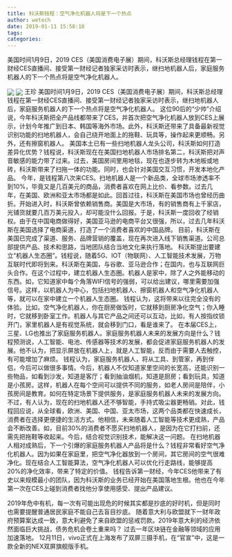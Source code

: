 ```yaml
---
title: 科沃斯钱程：空气净化机器人将是下一个热点
author: wetech
date: 2019-01-11 15:58:18
tags: 
categories: 
---
```

美国时间1月9日，2019 CES（美国消费电子展）期间，科沃斯总经理钱程在第一财经CES直播间、接受第一财经记者独家采访时表示，继扫地机器人后，家庭服务机器人的下一个热点将是空气净化机器人。
<!-- more -->
<img align="center" border="0" src="https://imgcdn.yicai.com/uppics/images/2019/01/69ee4a1fb3218422baaad59efc58c0fe.jpg" />
<img align="center" border="0" src="https://imgcdn.yicai.com/uppics/images/2019/01/78046081b5c0a9a1df03fe4456c28c3b.jpg" />
王珍
美国时间1月9日，2019 CES（美国消费电子展）期间，科沃斯总经理钱程在第一财经CES直播间、接受第一财经记者独家采访时表示，继扫地机器人后，家庭服务机器人的下一个热点将是空气净化机器人。
这位90后的“少帅”介绍说，今年科沃斯把全产品线都带来了CES，并首次把空气净化机器人放到CES上展示，计划今年推广到日本、韩国等海外市场。此外，科沃斯还带来了具备最新视觉识别功能的扫地机器人，会自己绕开地面上的拖鞋、玩具等，操作起来更顺畅。另外，还有擦窗机器人。
美国本土已有一些扫地机器人龙头公司，科沃斯如何打造差异化优势？钱程说，科沃斯现在在美国扫地机器人市场排名第二，科沃斯把对声音敏感的能力带了过来。过去，美国房间里用地毯，现在也逐步转为木地板或地砖，科沃斯带来了扫拖一体的功能。同时，也会针对美国交互习惯，开发本地化产品。
今年，是钱程第八次来CES。扫地机器人是一个新品类，全球市场渗透率不到10%，毕竟又是几百美元的商品，消费者喜欢在网上比价、看参数。过去几年，在美国、欧洲和亚太市场都是如此。
​​​​​​​回首过往，科沃斯在美国市场也曾经历曲折。开始进入时，科沃斯曾依赖销售商。美国是大市场，有的销售商有上千家店，光铺货就要几百万美元投入，却可能没什么回报。于是，科沃斯一度回收了经销权。由于在中国电商做得好，美国亚马逊的电商平台又很强，所以，过去几年科沃斯在美国选择了电商渠道，打造了一个消费者喜欢的中国品牌。
目前，科沃斯在美国已完成了渠道、服务、品牌营销的覆盖，现在再次进入线下销售渠道。公司总部提供产品、技术和思路，当地团队结合当地文化来执行落地。
科沃斯提出要建立“机器人生态圈”。钱程说，随着5G、IOT（物联网）、人工智能技术发展，万物互联时代即将到来。科沃斯在美国，与谷歌、亚马逊合作；在国内，也与互联网巨头合作。在这个过程中，建立机器人生态圈。机器人是家中，除了人之外能移动的东西。如，它知道家中每个角落WIFI信号的强弱，可以给出建议，哪里需要加强信号。这样，以机器人为中心，包括扫地机器人、擦窗机器人和空气净化机器人等，就可以在家中建立一个机器人生态圈。
钱程认为，这将带来以往完全没有的体验。比如，空气净化机器人，你在厨房做饭时，它就移到厨房净化空气；你入睡时，它就移到卧室工作。机器人与其它产品之间还可以互动，比如，有人按指纹锁开门，家里机器人是有视觉系统，就会移到门口，看是谁来了。
在本届CES上，三星、LG也推出了家庭服务机器人。家庭服务机器人未来的发展方向是什么？钱程预测说，人工智能、电池、传感器等技术的发展，都会促进家庭服务机器人的发展。他不认为，把显示屏放在机器人上，就是人工智能，反而由于需要人去触控，有可能增加了麻烦。
钱程认为，家庭服务机器人，将从工具、到管家，再到伴侣，今后可以做很多事情。今后，机器人不仅知道家里空间的长宽高，还能识别一些物品，如看到沙发，知道是客厅；看到抽油烟机，知道是厨房；看到玩具，知道是小孩房。这样，机器人在每个空间可以提供不同的服务，如老人房间是陪伴，小孩房间是教育。如何在特定场景下提供服务，是家庭服务机器人未来的发展方向。
不过，有人认为，现在的扫地机器人还不够智能，手持式吸尘器更畅销。对此，钱程回应说，从全球看，欧洲、美国、中国、亚太市场，这两个品类都在快速成长，消费者在选择更便捷的生活方式。他相信，未来随着人工智能等技术更成熟，产品会不断改善。如，目前30%的消费者不愿买扫地机器人，是因为在它打扫前，还需先把拖鞋等收起来。今后，结合视觉识别技术，能解决这一问题。
在扫地机器人相对成熟后，下一个引爆的家庭服务机器人产品将是什么？钱程非常看好空气净化机器人。因为如果在家庭里，把空气净化器放到一个房间，其它房间的空气很难净化。现在结合人工智能算法，空气净化机器人可以优化行走路线，能够提高20%的净化效率，带来了特定的价值。
钱程告诉第一财经，今年CES他带来了有史以来规模最小的团队，因为科沃斯的业务已经开始在美国落地生根。他也在今年第一次在CES上碰到消费者找他分享使用感受、提出产品建议。
 
 
2019年危中有机，每一次有可能出现危的时候其实都是抄底的好时机，但是同时也需要提醒普通居民家庭不能自己去盲目抄底。
随着意大利与欧盟就下一财年政府预算案达成一致，意大利避免了来自欧盟的惩戒罚款。2019年意大利的经济依然面临巨大挑战，债务危机会卷土重来吗？
过去一年区块链在金融等领域的应用加速落地。
12月11日，vivo正式在上海发布了双屏三摄手机，在“官宣”中，这是一款全新的NEX双屏旗舰版手机。
